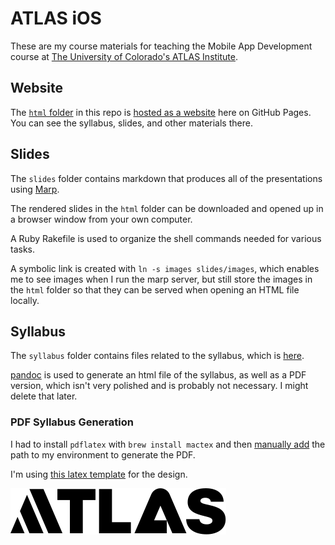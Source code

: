 # ATLAS iOS

These are my course materials for teaching the Mobile App Development course at
[The University of Colorado's ATLAS Institute](https://www.colorado.edu/atlas/).

## Website

The [`html` folder](/html/) in this repo is [hosted as a website](https://zef.github.io/ATLAS-iOS/) here on
GitHub Pages. You can see the syllabus, slides, and other materials there.

## Slides

The `slides` folder contains markdown that produces all of the presentations
using [Marp](https://marp.app).

The rendered slides in the `html` folder can be downloaded and opened
up in a browser window from your own computer.

A Ruby Rakefile is used to organize the shell commands needed for various tasks.

A symbolic link is created with `ln -s images slides/images`,
which enables me to see images when I run the marp server, but still
store the images in the `html` folder so that they can be served when opening an
HTML file locally.

## Syllabus

The `syllabus` folder contains files related to the syllabus, which is
[here](/syllabus/syllabus.html).

[pandoc](https://pandoc.org) is used to generate an html file of the syllabus,
as well as a PDF version, which isn't very polished and is probably not
necessary. I might delete that later.

### PDF Syllabus Generation

I had to install `pdflatex` with `brew install mactex` and then
[manually add](https://github.com/zef/dotfiles/commit/a5aa7a704ab1563d97aba5b4d381a094ab4ae0c8)
the path to my environment to generate the PDF.

I'm using [this latex template](https://github.com/Wandmalfarbe/pandoc-latex-template) for the design.


![Atlas](html/images/atlas.svg)

